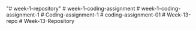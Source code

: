 "# week-1-repository" 
#   w e e k - 1 - c o d i n g - a s s i g n m e n t  
 #   w e e k - 1 - c o d i n g - a s s i g n m e n t - 1  
 #   C o d i n g - a s s i g n m e n t - 1  
 #   c o d i n g - a s s i g n m e n t - 0 1  
 #   W e e k - 1 3 - r e p o  
 #   W e e k - 1 3 - R e p o s i t o r y  
 